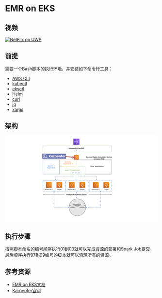 # EMR on EKS

## 视频
[![NetFlix on UWP](https://res.cloudinary.com/marcomontalbano/image/upload/v1587315555/video_to_markdown/images/youtube--2qqYywttue4-c05b58ac6eb4c4700831b2b3070cd403.jpg)](https://www.bilibili.com/video/BV1MP411M7Fn "Data on EKS")

## 前提
需要一个Bash脚本的执行环境，并安装如下命令行工具：
- [AWS CLI](https://aws.amazon.com/cli/)
- [kubectl](https://kubernetes.io/docs/tasks/tools/#kubectl)
- [eksctl](https://docs.aws.amazon.com/eks/latest/userguide/getting-started-eksctl.html)
- [Helm](https://helm.sh/)
- [curl](https://curl.se/)
- [jq](https://stedolan.github.io/jq/)
- [xargs](https://man7.org/linux/man-pages/man1/xargs.1.html)

## 架构
![](images/emr-on-eks-architecture.png)

## 执行步骤
按照脚本命名的编号顺序执行01到03就可以完成资源的部署和Spark Job提交，最后顺序执行97到99编号的脚本就可以清理所有的资源。

## 参考资源
- [EMR on EKS文档](https://docs.aws.amazon.com/emr/latest/EMR-on-EKS-DevelopmentGuide/emr-eks.html)
- [Karpenter官网](https://karpenter.sh/)
